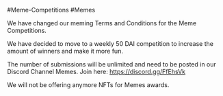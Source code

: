#Meme-Competitions #Memes

We have changed our meming Terms and Conditions for the Meme Competitions. 

We have decided to move to a weekly 50 DAI competition to increase the amount of winners and make it more fun. 

The number of submissions will be unlimited and need to be posted in our Discord Channel Memes. Join here: https://discord.gg/FfEhsVk

We will not be offering anymore NFTs for Memes awards.
